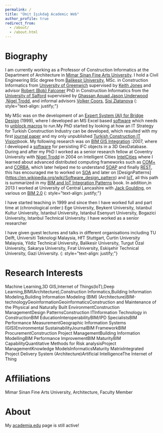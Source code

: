 ```yaml
---
permalink: /
title: "Ümit Işıkdağ Academic Web"
author_profile: true
redirect_from: 
  - /about/
  - /about.html
---
```

        
Biography
======
I am currently working as a Professor of Construction Informatics at the Department of Architecture in [Mimar Sinan Fine Arts University](https://msgsu.edu.tr/akademik/mimarlik-fakultesi/bolumler/mimarlik/). 
I hold a Civil Engineering BSc degree from [Balikesir University](https://www.balikesir.edu.tr/site/birim/insaat-muhendisligi-bolumu-293102),
MSc. in Construction Informatics from [University of Greenwich](https://www.gre.ac.uk/subjects/construction#postgraduate%20-%20taught) supervised by 
[Keith Jones](https://www.aru.ac.uk/people/keith-jones) and advisor [Robert (Bob) Falconer](https://www.linkedin.com/in/bob-falconer-77b6665)
PhD in Construction Informatics from the [University of Salford](https://hub.salford.ac.uk/uprise-digital-built-environment/) supervisied by 
[Ghassan Aouad](https://www.adu.ac.ae/about-adu/our-leadership1/leadership-team/professor-ghassan-aouad),[Jason Underwood](https://www.salford.ac.uk/our-staff/jason-underwood)
,[Nigel Trodd](https://www.linkedin.com/in/nigeltrodd), and informal advisors [Volker Coors](https://www.hft-stuttgart.de/p/volker-coors),
[Sisi Zlatanova](https://research.unsw.edu.au/people/professor-sisi-zlatanova)
{: style="text-align: justify;"}

My MSc was on the development of an [Expert System (AI) for Bridge Design](files/msc_thesis.pdf) (1999), where I developed an MS Excel based [software](files/msc_code.xls) which needs to [unblock macros](https://learn.microsoft.com/en-en/microsoft-365-apps/security/internet-macros-blocked)
to run.My PhD started by looking at how an IT Strategy for Turkish Construction Industry can be developed, which resulted with my first [journal paper](https://www.emerald.com/insight/content/doi/10.1108/09699980410547595/full/html)
 and my only unpublished [Turkish Construction IT Vision](https://zenodo.org/records/1331943)book. My following research was on [BIM GIS Integration](https://salford-repository.worktribe.com/output/1434038/towards-the-implementation-of-building-information-models-in-geospatial-context)
:2007, where I developed a [software](https://www.youtube.com/playlist?list=PLjWRQUTDgLAPZ0EGWbw3UMj27GU4nMYFZ) for persisting IFC objects in a 3D GeoDatabase. During and after my PhD 
I worked as a senior research fellow at Coventry University with [Nigel Trodd](https://www.linkedin.com/in/nigeltrodd) in 2004 on Intelligent Cities [IntelCities](https://www.itas.kit.edu/english/projects_pask04_intelcity.php)
where I learned about advanced distributed computing frameworks such as [COM+](https://en.wikipedia.org/wiki/Component_Object_Model) and [CORBA](https://www.corba.org/), which later helped me to understand [SOAP](https://en.wikipedia.org/wiki/SOAP)
and finally [REST](https://en.wikipedia.org/wiki/REST), this has encouraged me to worked on [SOA](https://en.wikipedia.org/wiki/Service-oriented_architecture) and later on [DesignPatterns]
(https://en.wikipedia.org/wiki/Software_design_pattern) and [IoT](https://en.wikipedia.org/wiki/Internet_of_things), all this path is summarized in my 
[BIM and IoT Integration Patterns](https://link.springer.com/book/10.1007/978-3-319-21825-0) book. In addition,in 2013 I worked at University of Central Lancashire with [Jack Goulding](https://www.linkedin.com/in/jack-goulding-a0412614), on various
on [BIM 2.0](https://www.emerald.com/insight/content/doi/10.1108/14714171111148990/full/html)
{: style="text-align: justify;"}

I have started teaching in 1999 and since then I have worked full and part time at (chronological order:) 
Ege University, Beykent University, Istanbul Kultur University, Istanbul University, Istanbul Esenyurt University, 
Bogazici University, Istanbul Technical University. I have worked as a senior researcher 

I have given guest lectures and talks in different organisations including 
TU Delft, Universiti Teknologi Malaysia, HfT Stuttgart, 
Curtin University Malaysia, Yildiz Technical University, 
Balikesir University, Turgut Özal University, Sakarya University, Fırat University, Eskişehir Technical University, Gazi University.
{: style="text-align: justify;"}

Research Interests
======
Machine Learning,3D GIS,Internet of Things(IoT),Deep Learning,BIM(Architecture),Construction Informatics,Building Information Modeling,Building Information Modeling (BIM) (Architecture)BIM-technologyGeoinformationGeoinformaticsConstruction and Maintenance of the Physical and Naturally Built EnvironmentConstruction ManagementDesign PatternsConstruction ITInformation Technology in ConstructionBIM EducationInteroperabilityBIM/IPD SpecialistsBIM Performance MeasurementGeographic Information Systems (GIS)Environmental SustainabilityJournalBIM FrameworkBIM ProcurementConstruction Project ManagementBuilding Information ModellingBIM Performance ImprovementBIM MaturityBIM CapabilityQuantitative Methods for Risk analysisProject ManagementKnowledge ModelsInformaticsMaturity MatrixIntegrated Project Delivery System (Architecture)Artificial IntelligenceThe Internet of Thing

Affiliations
======
Mimar Sinan Fine Arts University, Architecture, Faculty Member

About 
======
My [academia.edu](https://mimarsinan.academia.edu/umit) page is still active!

